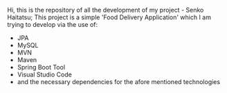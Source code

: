 Hi, this is the repository of all the development of my project - Senko Haitatsu; This project is a simple 'Food Delivery Application' which I am trying to develop via the use of:

* JPA
* MySQL
* MVN
* Maven
* Spring Boot Tool
* Visual Studio Code
* and the necessary dependencies for the afore mentioned technologies